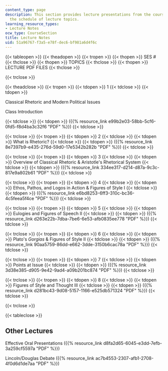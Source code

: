```yaml
---
content_type: page
description: This section provides lecture presentations from the course along with
  the schedule of lecture topics.
learning_resource_types:
- Lecture Notes
ocw_type: CourseSection
title: Lecture Notes
uid: 51a96767-f3a5-e78f-dec6-bf981a6d4f6c
---
```


{{< tableopen >}}
{{< theadopen >}}
{{< tropen >}}
{{< thopen >}}
SES #
{{< thclose >}}
{{< thopen >}}
TOPICS
{{< thclose >}}
{{< thopen >}}
LECTURE PDF FILES
{{< thclose >}}

{{< trclose >}}

{{< theadclose >}}
{{< tropen >}}
{{< tdopen >}}
1
{{< tdclose >}}
{{< tdopen >}}


Classical Rhetoric and Modern Political Issues

Class Introduction


{{< tdclose >}}
{{< tdopen >}}
({{% resource_link e99b2e03-58bb-5cf6-0fd5-f8d4ba3c32f6 "PDF" %}})
{{< tdclose >}}

{{< trclose >}}
{{< tropen >}}
{{< tdopen >}}
2
{{< tdclose >}}
{{< tdopen >}}
What is Rhetoric?
{{< tdclose >}}
{{< tdopen >}}
({{% resource_link 8e7397b9-e435-276d-59d0-17e5342b282b "PDF" %}})
{{< tdclose >}}

{{< trclose >}}
{{< tropen >}}
{{< tdopen >}}
3
{{< tdclose >}}
{{< tdopen >}}
Overview of Classical Rhetoric & Aristotle's Rhetorical System
{{< tdclose >}}
{{< tdopen >}}
({{% resource_link 334ee317-d214-d87a-9c3c-817e9a802b61 "PDF" %}})
{{< tdclose >}}

{{< trclose >}}
{{< tropen >}}
{{< tdopen >}}
4
{{< tdclose >}}
{{< tdopen >}}
Ethos, Pathos, and Logos in Action & Figures of Style I
{{< tdclose >}}
{{< tdopen >}}
({{% resource_link e6bd8253-6ff3-310c-bc36-4c5feea5f4ce "PDF" %}})
{{< tdclose >}}

{{< trclose >}}
{{< tropen >}}
{{< tdopen >}}
5
{{< tdclose >}}
{{< tdopen >}}
Eulogies and Figures of Speech II
{{< tdclose >}}
{{< tdopen >}}
({{% resource_link d263e22b-7dba-7be6-6e53-afb0835ee778 "PDF" %}})
{{< tdclose >}}

{{< trclose >}}
{{< tropen >}}
{{< tdopen >}}
6
{{< tdclose >}}
{{< tdopen >}}
Plato's _Gorgias_ & Figures of Style II
{{< tdclose >}}
{{< tdopen >}}
({{% resource_link 90aa5759-86dd-e662-3dde-3150b6cac78a "PDF" %}})
{{< tdclose >}}

{{< trclose >}}
{{< tropen >}}
{{< tdopen >}}
7
{{< tdclose >}}
{{< tdopen >}}
Points at Issue
{{< tdclose >}}
{{< tdopen >}}
({{% resource_link 3d38e385-d905-9e42-9ad4-a09b201bc874 "PDF" %}})
{{< tdclose >}}

{{< trclose >}}
{{< tropen >}}
{{< tdopen >}}
8
{{< tdclose >}}
{{< tdopen >}}
Figures of Style and Thought III
{{< tdclose >}}
{{< tdopen >}}
({{% resource_link d281bc43-9d08-5157-1166-e525db571324 "PDF" %}})
{{< tdclose >}}

{{< trclose >}}

{{< tableclose >}}

Other Lectures
--------------

Effective Oral Presentations ({{% resource_link d8fa2d65-6045-e3dd-7efb-3a259cf5597a "PDF" %}})

Lincoln/Douglas Debate ({{% resource_link ac7b4553-2307-afb1-2708-4f0d6d1de7aa "PDF" %}})
